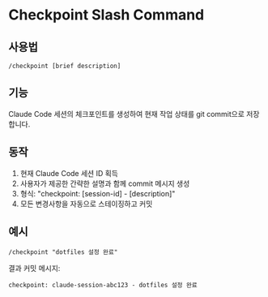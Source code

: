 # Checkpoint Slash Command

## 사용법
```
/checkpoint [brief description]
```

## 기능
Claude Code 세션의 체크포인트를 생성하여 현재 작업 상태를 git commit으로 저장합니다.

## 동작
1. 현재 Claude Code 세션 ID 획득
2. 사용자가 제공한 간략한 설명과 함께 commit 메시지 생성
3. 형식: "checkpoint: [session-id] - [description]"
4. 모든 변경사항을 자동으로 스테이징하고 커밋

## 예시
```
/checkpoint "dotfiles 설정 완료"
```

결과 커밋 메시지:
```
checkpoint: claude-session-abc123 - dotfiles 설정 완료
```
